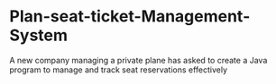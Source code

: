 # Plan-seat-ticket-Management-System
A new company managing a private plane has asked to create a Java program to manage  and track seat reservations effectively
